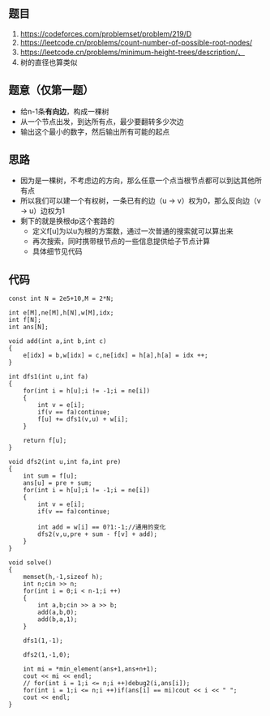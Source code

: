## 题目
1. https://codeforces.com/problemset/problem/219/D
2. https://leetcode.cn/problems/count-number-of-possible-root-nodes/
3. https://leetcode.cn/problems/minimum-height-trees/description/、
4. 树的直径也算类似
## 题意（仅第一题）
- 给n-1条**有向边**，构成一棵树
- 从一个节点出发，到达所有点，最少要翻转多少次边
- 输出这个最小的数字，然后输出所有可能的起点
## 思路
- 因为是一棵树，不考虑边的方向，那么任意一个点当根节点都可以到达其他所有点
- 所以我们可以建一个有权树，一条已有的边（u -> v）权为0，那么反向边（v -> u）边权为1
- 剩下的就是换根dp这个套路的
  - 定义f[u]为以u为根的方案数，通过一次普通的搜索就可以算出来
  - 再次搜索，同时携带根节点的一些信息提供给子节点计算
  - 具体细节见代码
## 代码

```
const int N = 2e5+10,M = 2*N;

int e[M],ne[M],h[N],w[M],idx;
int f[N];
int ans[N];

void add(int a,int b,int c)
{
	e[idx] = b,w[idx] = c,ne[idx] = h[a],h[a] = idx ++;
}

int dfs1(int u,int fa)
{
	for(int i = h[u];i != -1;i = ne[i])
	{
		int v = e[i];
		if(v == fa)continue;
		f[u] += dfs1(v,u) + w[i];
	}

	return f[u];
}

void dfs2(int u,int fa,int pre)
{
	int sum = f[u];
	ans[u] = pre + sum;
	for(int i = h[u];i != -1;i = ne[i])
	{
		int v = e[i];
		if(v == fa)continue;

		int add = w[i] == 0?1:-1;//通用的变化
		dfs2(v,u,pre + sum - f[v] + add);
	}
}

void solve()
{
	memset(h,-1,sizeof h);
	int n;cin >> n;
	for(int i = 0;i < n-1;i ++)
	{
		int a,b;cin >> a >> b;
		add(a,b,0);
		add(b,a,1);
	}

	dfs1(1,-1);

	dfs2(1,-1,0);

	int mi = *min_element(ans+1,ans+n+1);
	cout << mi << endl;
	// for(int i = 1;i <= n;i ++)debug2(i,ans[i]);
	for(int i = 1;i <= n;i ++)if(ans[i] == mi)cout << i << " ";
	cout << endl;
}

```